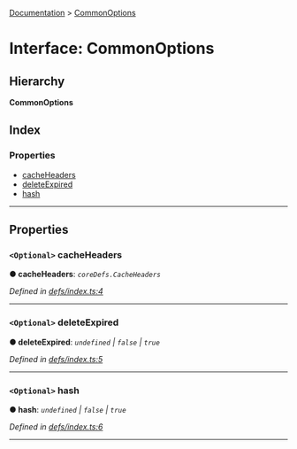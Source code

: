 [Documentation](../README.md) > [CommonOptions](../interfaces/commonoptions.md)

# Interface: CommonOptions

## Hierarchy

**CommonOptions**

## Index

### Properties

* [cacheHeaders](commonoptions.md#cacheheaders)
* [deleteExpired](commonoptions.md#deleteexpired)
* [hash](commonoptions.md#hash)

---

## Properties

<a id="cacheheaders"></a>

### `<Optional>` cacheHeaders

**● cacheHeaders**: *`coreDefs.CacheHeaders`*

*Defined in [defs/index.ts:4](https://github.com/badbatch/cachemap/blob/6985edf/packages/core-worker/src/defs/index.ts#L4)*

___
<a id="deleteexpired"></a>

### `<Optional>` deleteExpired

**● deleteExpired**: *`undefined` \| `false` \| `true`*

*Defined in [defs/index.ts:5](https://github.com/badbatch/cachemap/blob/6985edf/packages/core-worker/src/defs/index.ts#L5)*

___
<a id="hash"></a>

### `<Optional>` hash

**● hash**: *`undefined` \| `false` \| `true`*

*Defined in [defs/index.ts:6](https://github.com/badbatch/cachemap/blob/6985edf/packages/core-worker/src/defs/index.ts#L6)*

___

